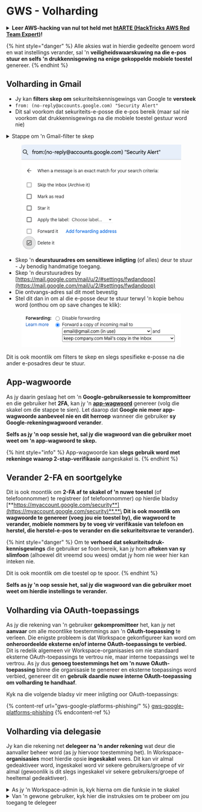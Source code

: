 # GWS - Volharding

<details>

<summary><strong>Leer AWS-hacking van nul tot held met</strong> <a href="https://training.hacktricks.xyz/courses/arte"><strong>htARTE (HackTricks AWS Red Team Expert)</strong></a><strong>!</strong></summary>

Ander maniere om HackTricks te ondersteun:

* As jy wil sien dat jou **maatskappy geadverteer word in HackTricks** of **HackTricks aflaai in PDF-formaat**, kyk na die [**SUBSCRIPTION PLANS**](https://github.com/sponsors/carlospolop)!
* Kry die [**amptelike PEASS & HackTricks swag**](https://peass.creator-spring.com)
* Ontdek [**The PEASS Family**](https://opensea.io/collection/the-peass-family), ons versameling eksklusiewe [**NFTs**](https://opensea.io/collection/the-peass-family)
* **Sluit aan by die** 💬 [**Discord-groep**](https://discord.gg/hRep4RUj7f) of die [**telegram-groep**](https://t.me/peass) of **volg** my op **Twitter** 🐦 [**@carlospolopm**](https://twitter.com/carlospolopm)**.**
* **Deel jou hacktruuks deur PR's in te dien by die** [**HackTricks**](https://github.com/carlospolop/hacktricks) en [**HackTricks Cloud**](https://github.com/carlospolop/hacktricks-cloud) GitHub-opslagplekke.

</details>

{% hint style="danger" %}
Alle aksies wat in hierdie gedeelte genoem word en wat instellings verander, sal 'n **veiligheidswaarskuwing na die e-pos stuur en selfs 'n drukkennisgewing na enige gekoppelde mobiele toestel** genereer.
{% endhint %}

## Volharding in Gmail

* Jy kan **filters skep om** sekuriteitskennisgewings van Google te **versteek**
* `from: (no-reply@accounts.google.com) "Security Alert"`
* Dit sal voorkom dat sekuriteits-e-posse die e-pos bereik (maar sal nie voorkom dat drukkennisgewings na die mobiele toestel gestuur word nie)

<details>

<summary>Stappe om 'n Gmail-filter te skep</summary>

(Instruksies vanaf [**hier**](https://support.google.com/mail/answer/6579))

1. Maak [Gmail](https://mail.google.com/) oop.
2. Klik op die soekbalk bo-aan, klik op **Show search options** ![photos tune](https://lh3.googleusercontent.com/cD6YR\_YvqXqNKxrWn2NAWkV6tjJtg8vfvqijKT1\_9zVCrl2sAx9jROKhLqiHo2ZDYTE=w36).
3. Voer jou soekkriteria in. As jy wil nagaan of jou soektog korrek gewerk het, kyk watter e-posse verskyn deur op **Search** te klik.&#x20;
4. Klik onder aan die soekvenster op **Create filter**.
5. Kies wat jy wil hê die filter moet doen.
6. Klik op **Create filter**.

Kyk na jou huidige filters (om hulle te verwyder) by [https://mail.google.com/mail/u/0/#settings/filters](https://mail.google.com/mail/u/0/#settings/filters)

</details>

<figure><img src="../../.gitbook/assets/image (142).png" alt=""><figcaption></figcaption></figure>

* Skep 'n **deurstuuradres om sensitiewe inligting** (of alles) deur te stuur - Jy benodig handmatige toegang.
* Skep 'n deurstuuradres by [https://mail.google.com/mail/u/2/#settings/fwdandpop](https://mail.google.com/mail/u/2/#settings/fwdandpop)
* Die ontvangs-adres sal dit moet bevestig
* Stel dit dan in om al die e-posse deur te stuur terwyl 'n kopie behou word (onthou om op save changes te klik):

<figure><img src="../../.gitbook/assets/image (143).png" alt=""><figcaption></figcaption></figure>

Dit is ook moontlik om filters te skep en slegs spesifieke e-posse na die ander e-posadres deur te stuur.

## App-wagwoorde

As jy daarin geslaag het om 'n **Google-gebruikersessie te kompromitteer** en die gebruiker het **2FA**, kan jy 'n [**app-wagwoord**](https://support.google.com/accounts/answer/185833?hl=en) genereer (volg die skakel om die stappe te sien). Let daarop dat **Google nie meer app-wagwoorde aanbeveel nie en dit herroep** wanneer die gebruiker **sy Google-rekeningwagwoord verander**.

**Selfs as jy 'n oop sessie het, sal jy die wagwoord van die gebruiker moet weet om 'n app-wagwoord te skep.**

{% hint style="info" %}
App-wagwoorde kan **slegs gebruik word met rekeninge waarop 2-stap-verifikasie** aangeskakel is.
{% endhint %}

## Verander 2-FA en soortgelyke

Dit is ook moontlik om **2-FA af te skakel of 'n nuwe toestel** (of telefoonnommer) te registreer (of telefoonnommer) op hierdie bladsy [**https://myaccount.google.com/security**](https://myaccount.google.com/security)**.**\
**Dit is ook moontlik om wagwoorde te genereer (voeg jou eie toestel by), die wagwoord te verander, mobiele nommers by te voeg vir verifikasie van telefoon en herstel, die herstel-e-pos te verander en die sekuriteitsvrae te verander).**

{% hint style="danger" %}
Om te **verhoed dat sekuriteitsdruk-kennisgewings** die gebruiker se foon bereik, kan jy hom **afteken van sy slimfoon** (alhoewel dit vreemd sou wees) omdat jy hom nie weer hier kan inteken nie.

Dit is ook moontlik om die toestel op te spoor.
{% endhint %}

**Selfs as jy 'n oop sessie het, sal jy die wagwoord van die gebruiker moet weet om hierdie instellings te verander.**

## Volharding via OAuth-toepassings

As jy die rekening van 'n gebruiker **gekompromitteer** het, kan jy net **aanvaar** om alle moontlike toestemmings aan 'n **OAuth-toepassing** te verleen. Die enigste probleem is dat Workspace gekonfigureer kan word om **onheroordeelde eksterne en/of interne OAuth-toepassings te verbied.**\
Dit is redelik algemeen vir Workspace-organisasies om nie standaard eksterne OAuth-toepassings te vertrou nie, maar interne toepassings wel te vertrou. As jy dus **genoeg toestemmings het om 'n nuwe OAuth-toepassing** binne die organisasie te genereer en eksterne toepassings word verbied, genereer dit en **gebruik daardie nuwe interne OAuth-toepassing om volharding te handhaaf**.

Kyk na die volgende bladsy vir meer inligting oor OAuth-toepassings:

{% content-ref url="gws-google-platforms-phishing/" %}
[gws-google-platforms-phishing](gws-google-platforms-phishing/)
{% endcontent-ref %}

## Volharding via delegasie

Jy kan die rekening net **delegeer na 'n ander rekening** wat deur die aanvaller beheer word (as jy hiervoor toestemming het). In Workspace-**organisasies** moet hierdie opsie **ingeskakel** wees. Dit kan vir almal gedeaktiveer word, ingeskakel word vir sekere gebruikers/groepe of vir almal (gewoonlik is dit slegs ingeskakel vir sekere gebruikers/groepe of heeltemal gedeaktiveer).

<details>

<summary>As jy 'n Workspace-admin is, kyk hierna om die funksie in te skakel</summary>

(Inligting [gekopieer vanaf die dokumentasie](https://support.google.com/a/answer/7223765))

As 'n administrateur vir jou organisasie (byvoorbeeld jou werk of skool), beheer jy of gebruikers toegang tot hul Gmail-rekening kan delegeer. Jy kan toelaat dat almal die opsie het om hul rekening te delegeer. Of, laat slegs mense in sekere departemente toe om delegasie op te st
### Stap 1: Skakel Gmail-delegasie aan vir jou gebruikers&#x20;

**Voordat jy begin:** Om die instelling toe te pas vir sekere gebruikers, plaas hul rekeninge in 'n [organisasie-eenheid](https://support.google.com/a/topic/1227584).

1. [Meld aan](https://admin.google.com/) by jou [Google Admin-konsole](https://support.google.com/a/answer/182076).

Meld aan met 'n _administrateur-rekening_, nie jou huidige rekening CarlosPolop@gmail.com
2. In die Admin-konsole, gaan na die Menu ![](https://storage.googleapis.com/support-kms-prod/JxKYG9DqcsormHflJJ8Z8bHuyVI5YheC0lAp)![en dan](https://storage.googleapis.com/support-kms-prod/Th2Tx0uwPMOhsMPn7nRXMUo3vs6J0pto2DTn)![](https://storage.googleapis.com/support-kms-prod/ocGtUSENh4QebLpvZcmLcNRZyaTBcolMRSyl) **Apps**![en dan](https://storage.googleapis.com/support-kms-prod/Th2Tx0uwPMOhsMPn7nRXMUo3vs6J0pto2DTn)**Google Workspace**![en dan](https://storage.googleapis.com/support-kms-prod/Th2Tx0uwPMOhsMPn7nRXMUo3vs6J0pto2DTn)**Gmail**![en dan](https://storage.googleapis.com/support-kms-prod/Th2Tx0uwPMOhsMPn7nRXMUo3vs6J0pto2DTn)**Gebruikersinstellings**.
3. Om die instelling op almal toe te pas, laat die top organisasie-eenheid geselekteer. Kies andersins 'n kinder [organisasie-eenheid](https://support.google.com/a/topic/1227584).
4. Klik op **Posdelegasie**.
5. Merk die **Laat gebruikers toe om toegang tot hul posbus aan ander gebruikers in die domein te delegeren**-blokkie aan.
6. (Opsioneel) Om gebruikers in staat te stel om te spesifiseer watter afstuurderinligting ingesluit moet word in gedelegeerde boodskappe wat vanuit hul rekening gestuur word, merk die **Laat gebruikers toe om hierdie instelling aan te pas**-blokkie aan.
7. Kies 'n opsie vir die verstek afstuurderinligting wat ingesluit word in boodskappe wat deur gedelegeerdes gestuur word:&#x20;
* **Wys die rekeningseienaar en die gedelegeerde wat die e-pos gestuur het**—Boodskappe sluit die e-posadresse van die Gmail-rekeningseienaar en die gedelegeerde in.
* **Wys slegs die rekeningseienaar**—Boodskappe sluit slegs die e-posadres van die Gmail-rekeningseienaar in. Die gedelegeerde se e-posadres word nie ingesluit nie.
8. (Opsioneel) Om gebruikers toe te laat om 'n groep in Groepe as 'n gedelegeerde by te voeg, merk die **Laat gebruikers toe om toegang tot hul posbus aan 'n Google-groep te verleen**-blokkie aan.
9. Klik op **Stoor**. As jy 'n kinder organisasie-eenheid gekonfigureer het, kan jy moontlik die instellings van 'n ouer organisasie-eenheid **Oorerf** of **Oorskryf**.
10. (Opsioneel) Om Gmail-delegasie aan te skakel vir ander organisasie-eenhede, herhaal stappe 3–9.

Veranderinge kan tot 24 uur neem, maar gebeur gewoonlik vinniger. [Leer meer](https://support.google.com/a/answer/7514107)

### Stap 2: Laat gebruikers gedelegeerdes vir hul rekeninge instel

Nadat jy delegasie aangeskakel het, gaan jou gebruikers na hul Gmail-instellings om gedelegeerdes toe te ken. Gedelegeerdes kan dan boodskappe lees, stuur en ontvang namens die gebruiker. &#x20;

Vir meer inligting, verwys gebruikers na [Delegeer en saamwerk aan e-pos](https://support.google.com/a/users/answer/138350).

</details>

<details>

<summary>Van 'n gewone gebruiker, kyk hier die instruksies om te probeer om jou toegang te delegeer</summary>

(Inligting gekopieer [**van die dokumentasie**](https://support.google.com/mail/answer/138350))

Jy kan tot 10 gedelegeerdes byvoeg.

As jy Gmail gebruik deur jou werk, skool, of ander organisasie:

* Jy kan tot 1000 gedelegeerdes binne jou organisasie byvoeg.
* Met tipiese gebruik kan 40 gedelegeerdes terselfdertyd toegang tot 'n Gmail-rekening hê.&#x20;
* As jy outomatiese prosesse gebruik, soos API's of blaaieruitbreidings, kan 'n paar gedelegeerdes terselfdertyd toegang tot 'n Gmail-rekening hê.

1. Op jou rekenaar, maak [Gmail](https://mail.google.com/) oop. Jy kan nie gedelegeerdes byvoeg vanuit die Gmail-toep nie.
2. In die boonste regterhoek, klik op Instellings ![Instellings](https://lh3.googleusercontent.com/p3J-ZSPOLtuBBR\_ofWTFDfdgAYQgi8mR5c76ie8XQ2wjegk7-yyU5zdRVHKybQgUlQ=w36-h36) ![en dan](https://lh3.googleusercontent.com/3\_l97rr0GvhSP2XV5OoCkV2ZDTIisAOczrSdzNCBxhIKWrjXjHucxNwocghoUa39gw=w36-h36) **Sien alle instellings**.
3. Klik op die **Rekeninge en invoer** of **Rekeninge**-koppelvlak.
4. In die "Verleen toegang tot jou rekening"-afdeling, klik op **Voeg nog 'n rekening by**. As jy Gmail gebruik deur jou werk of skool, mag jou organisasie e-posdelegasie beperk. As jy hierdie instelling nie sien nie, kontak jou administrateur.
* As jy nie die opsie Skenk toegang tot jou rekening sien nie, is dit beperk.
5. Voer die e-posadres van die persoon wat jy wil byvoeg in. As jy Gmail gebruik deur jou werk, skool, of ander organisasie, en jou administrateur dit toelaat, kan jy die e-posadres van 'n groep invoer. Hierdie groep moet dieselfde domein as jou organisasie hê. Eksterne lede van die groep word gedelegeerde toegang ontken. \
\
**Belangrik:** As die rekening wat jy delegeer 'n nuwe rekening is of as die wagwoord gereset is, moet die administrateur die vereiste om die wagwoord te verander wanneer jy die eerste keer aanmeld, uitskakel.

* [Leer hoe 'n administrateur 'n gebruiker kan skep](https://support.google.com/a/answer/33310).
* [Leer hoe 'n administrateur wagwoorde kan herstel](https://support.google.com/a/answer/33319).

6\. Klik op **Volgende stap** ![en dan](https://lh3.googleusercontent.com/QbWcYKta5vh\_4-OgUeFmK-JOB0YgLLoGh69P478nE6mKdfpWQniiBabjF7FVoCVXI0g=h36) **Stuur e-pos om toegang te verleen**.

Die persoon wat jy bygevoeg het, sal 'n e-pos ontvang waarin hulle gevra word om te bevestig. Die uitnodiging verval na 'n week.

As jy 'n groep bygevoeg het, sal
* **Deel jou hacking truuks deur PRs in te dien by die** [**HackTricks**](https://github.com/carlospolop/hacktricks) en [**HackTricks Cloud**](https://github.com/carlospolop/hacktricks-cloud) github repos.
